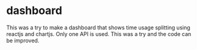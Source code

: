 # dashboard
This was a try to make a dashboard that shows time usage splitting using reactjs and chartjs. Only one API is used. This was a try and the code can be improved.
